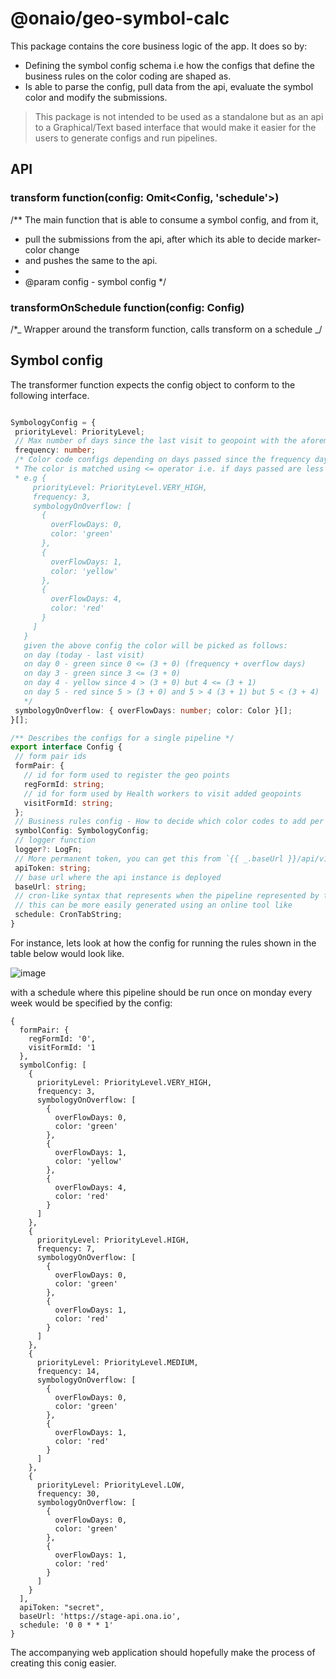 # @onaio/geo-symbol-calc

This package contains the core business logic of the app. It does so by:

- Defining the symbol config schema i.e how the configs that define the business rules on the color coding are shaped as.
- Is able to parse the config, pull data from the api, evaluate the symbol color and modify the submissions.

> This package is not intended to be used as a standalone but as an api to a Graphical/Text based interface that would make it easier for the users to generate configs and run pipelines.

## API

### transform **function(config: Omit<Config, 'schedule'>)**

/\*\* The main function that is able to consume a symbol config, and from it,

- pull the submissions from the api, after which its able to decide marker-color change
- and pushes the same to the api.
-
- @param config - symbol config
  \*/

### transformOnSchedule **function(config: Config)**

/\*_ Wrapper around the transform function, calls transform on a schedule _/

## Symbol config

The transformer function expects the config object to conform to the following interface.

```typescript

SymbologyConfig = {
 priorityLevel: PriorityLevel;
 // Max number of days since the last visit to geopoint with the aforementioned priority level
 frequency: number;
 /* Color code configs depending on days passed since the frequency days lapsed.
 * The color is matched using <= operator i.e. if days passed are less than or equal to frequency + overFlowDays.
 * e.g {
     priorityLevel: PriorityLevel.VERY_HIGH,
     frequency: 3,
     symbologyOnOverflow: [
       {
         overFlowDays: 0,
         color: 'green'
       },
       {
         overFlowDays: 1,
         color: 'yellow'
       },
       {
         overFlowDays: 4,
         color: 'red'
       }
     ]
   }
   given the above config the color will be picked as follows:
   on day (today - last visit)
   on day 0 - green since 0 <= (3 + 0) (frequency + overflow days)
   on day 3 - green since 3 <= (3 + 0)
   on day 4 - yellow since 4 > (3 + 0) but 4 <= (3 + 1)
   on day 5 - red since 5 > (3 + 0) and 5 > 4 (3 + 1) but 5 < (3 + 4)
   */
 symbologyOnOverflow: { overFlowDays: number; color: Color }[];
}[];

/** Describes the configs for a single pipeline */
export interface Config {
 // form pair ids
 formPair: {
   // id for form used to register the geo points
   regFormId: string;
   // id for form used by Health workers to visit added geopoints
   visitFormId: string;
 };
 // Business rules config - How to decide which color codes to add per facility id
 symbolConfig: SymbologyConfig;
 // logger function
 logger?: LogFn;
 // More permanent token, you can get this from `{{ _.baseUrl }}/api/v1/user`.api_token
 apiToken: string;
 // base url where the api instance is deployed
 baseUrl: string;
 // cron-like syntax that represents when the pipeline represented by this config runs.
 // this can be more easily generated using an online tool like
 schedule: CronTabString;
}

```

For instance, lets look at how the config for running the rules shown in the table below would look like.

![image](https://user-images.githubusercontent.com/28119869/197401889-45a8c769-26b1-4a83-8874-884378ea3c6b.png)

with a schedule where this pipeline should be run once on monday every week would be specified by the config:

```
{
  formPair: {
    regFormId: '0',
    visitFormId: '1
  },
  symbolConfig: [
    {
      priorityLevel: PriorityLevel.VERY_HIGH,
      frequency: 3,
      symbologyOnOverflow: [
        {
          overFlowDays: 0,
          color: 'green'
        },
        {
          overFlowDays: 1,
          color: 'yellow'
        },
        {
          overFlowDays: 4,
          color: 'red'
        }
      ]
    },
    {
      priorityLevel: PriorityLevel.HIGH,
      frequency: 7,
      symbologyOnOverflow: [
        {
          overFlowDays: 0,
          color: 'green'
        },
        {
          overFlowDays: 1,
          color: 'red'
        }
      ]
    },
    {
      priorityLevel: PriorityLevel.MEDIUM,
      frequency: 14,
      symbologyOnOverflow: [
        {
          overFlowDays: 0,
          color: 'green'
        },
        {
          overFlowDays: 1,
          color: 'red'
        }
      ]
    },
    {
      priorityLevel: PriorityLevel.LOW,
      frequency: 30,
      symbologyOnOverflow: [
        {
          overFlowDays: 0,
          color: 'green'
        },
        {
          overFlowDays: 1,
          color: 'red'
        }
      ]
    }
  ],
  apiToken: "secret",
  baseUrl: 'https://stage-api.ona.io',
  schedule: '0 0 * * 1'
}
```

The accompanying web application should hopefully make the process of creating this conig easier.
